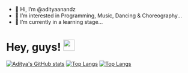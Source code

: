 - 👋 Hi, I’m @adityaanandz
- 👀 I’m interested in Programming, Music, Dancing & Choreography...
- 🌱 I’m currently in a learning stage...

<!---
adityaanandz/adityaanandz is a ✨ special ✨ repository because its `README.md` (this file) appears on your GitHub profile.
You can click the Preview link to take a look at your changes.
--->

# Hey, guys! <img src="https://raw.githubusercontent.com/adityaanandz/adityaanandz/master/wave.gif" width="30px">
[![Aditya's GitHub stats](https://github-readme-stats.vercel.app/api?username=adityaanandz&show_icons=true&theme=radical)](https://github.com/adityaanandz/github-readme-stats)
[![Top Langs](https://github-readme-stats.vercel.app/api/top-langs/?username=adityaanandz&langs_count=8)](https://github.com/adityaanandz/github-readme-stats)
[![Top Langs](https://github-readme-stats.vercel.app/api/top-langs/?username=adityaanandz&layout=compact)](https://github.com/adityanandz/github-readme-stats)
